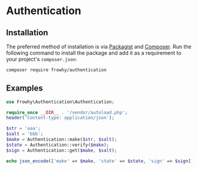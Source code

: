 # Authentication

## Installation

The preferred method of installation is via [Packagist](https://packagist.org/) and [Composer](https://getcomposer.org/). Run the following command to install the package and add it as a requirement to your project's `composer.json`:

```bash
composer require frowhy/authentication
```

## Examples
```php
use Frowhy\Authentication\Authentication;

require_once __DIR__ . '/vendor/autoload.php';
header('Content-type: application/json');

$str = 'aaa';
$salt = 'bbb';
$make = Authentication::make($str, $salt);
$state = Authentication::verify($make);
$sign = Authentication::get($make, $salt);

echo json_encode(['make' => $make, 'state' => $state, 'sign' => $sign]);
```
